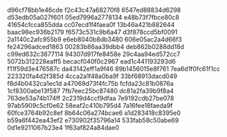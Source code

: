d96cf78bb1e46cde
f2c43c47a68270f8
6547ed88834d6298
d53edb05a027f601
05ed7996a2778134
e48b73f7fbce80c8
41654cfcca855dda
cc07ecd1f4faea0f
13b46a421b882644
baac98ec936b2179
f6573c531c9b6a47
d3f878ccd5bf0091
2a1140c2afc955b9
e6eb8040b8db3480
606e05ac2a4d66f3
fe24296adced1863
00283b86aa39dbb4
deb862b0288dd18d
c99ed632c3877114
94307d917fe8458e
29c4aa94ed572cc7
5072b312228eaff5
becacf040f0c2967
ead1c441193293d6
f11f59d3e476587c
da43142eff1a9f46
89b1456015e8f761
7ea6d1f0fc61f1cc
223320fa4d2f385d
4cca2a1f48a0ba9f
33bf68913dacd049
f8d4b0432ca1ec1d
a47069d73f4fc75b
fcfda23c81b0876a
1cf8300abe13f587
7fb7eec25bc87480
dc81a2fa39b9f8a4
763de53a74b174ff
2c2319d4ccf9dfaa
7e9192cdb27be078
97ab5909c5cf0e62
58eaf2c410b795d4
7a16fee18faeda9f
60fce3764b92c8ef
8b64c06a274bcae6
a1d283418c8395e0
b59a6f442ea43ef2
e730902f35796a14
533fab58c50abe69
0d1e9211067b23e4
1f63af824a84dae0
